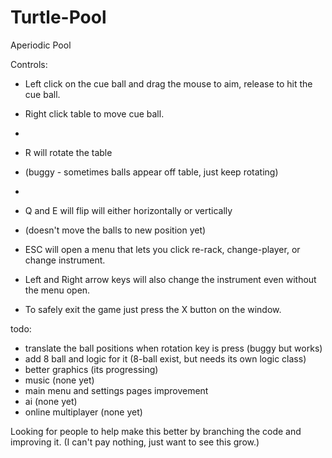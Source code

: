 # Turtle-Pool
Aperiodic Pool

Controls:
- Left click on the cue ball and drag the mouse to aim, release to hit the cue ball.
- Right click table to move cue ball.
- 
- R will rotate the table
- (buggy - sometimes balls appear off table, just keep rotating)
- 
- Q and E will flip will either horizontally or vertically
- (doesn't move the balls to new position yet)

- ESC will open a menu that lets you click re-rack, change-player, or change instrument.
- Left and Right arrow keys will also change the instrument even without the menu open.

- To safely exit the game just press the X button on the window.


todo:
- translate the ball positions when rotation key is press (buggy but works)
- add 8 ball and logic for it (8-ball exist, but needs its own logic class)
- better graphics (its progressing)
- music (none yet)
- main menu and settings pages improvement
- ai (none yet)
- online multiplayer (none yet)

Looking for people to help make this better by branching the code and improving it.
(I can't pay nothing, just want to see this grow.)

